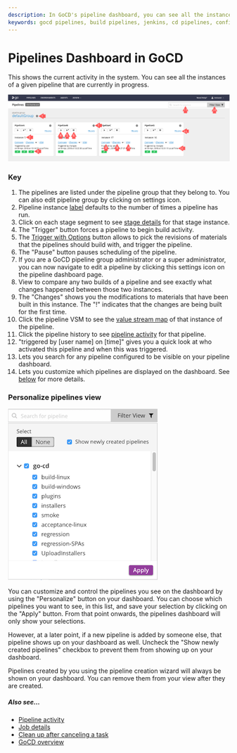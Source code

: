 ```yaml
---
description: In GoCD's pipeline dashboard, you can see all the instances of a given pipeline that are currently in progress.
keywords: gocd pipelines, build pipelines, jenkins, cd pipelines, configure pipelines, visual stream mapping, continuous delivery
---
```



# Pipelines Dashboard in GoCD

This shows the current activity in the system. You can see all the instances of a given pipeline that are currently in progress.

![Pipelines Dashboard Page](../resources/images/pipelines_dashboard.png)

### Key

1.  The pipelines are listed under the pipeline group that they belong to. You can also edit pipeline group by clicking on settings icon.
2.  Pipeline instance [label](../configuration/build_labelling.md) defaults to the number of times a pipeline has run.
3.  Click on each stage segment to see [stage details](../navigation/stage_details_page.md) for that stage instance.
4.  The "Trigger" button forces a pipeline to begin build activity.
5.  The [Trigger with Options](../advanced_usage/trigger_with_options.md) button allows to pick the revisions of materials that the pipelines should build with, and trigger the pipeline.
6.  The "Pause" button pauses scheduling of the pipeline.
7.  If you are a GoCD pipeline group administrator or a super administrator, you can now navigate to edit a pipeline by clicking this settings icon on the pipeline dashboard page.
8.  View to compare any two builds of a pipeline and see exactly what changes happened between those two instances.
9.  The "Changes" shows you the modifications to materials that have been built in this instance. The "!" indicates that the changes are being built for the first time.
10. Click the pipeline VSM to see the [value stream map](../navigation/value_stream_map.md) of that instance of the pipeline.
11. Click the pipeline history to see [pipeline activity](../navigation/pipeline_activity_page.md) for that pipeline.
12. "triggered by [user name] on [time]" gives you a quick look at who activated this pipeline and when this was triggered.
13. Lets you search for any pipeline configured to be visible on your pipeline dashboard.
14. Lets you customize which pipelines are displayed on the dashboard. See [below](#personalize-pipelines-view) for more details.





### Personalize pipelines view

![Personalize pipelines view](../resources/images/pipelines_dashboard_personalize.png)

You can customize and control the pipelines you see on the dashboard by using the "Personalize" button on your dashboard. You can choose which pipelines you want to see, in this list, and save your selection by clicking on the "Apply" button. From that point onwards, the pipelines dashboard will only show your selections.

However, at a later point, if a new pipeline is added by someone else, that pipeline shows up on your dashboard as well. Uncheck the "Show newly created pipelines" checkbox to prevent them from showing up on your dashboard.

Pipelines created by you using the pipeline creation wizard will always be shown on your dashboard. You can remove them from your view after they are created.

##### Also see...

-   [Pipeline activity](../navigation/pipeline_activity_page.md)
-   [Job details](../navigation/job_details_page.md)
-   [Clean up after canceling a task](../advanced_usage/dev_clean_up_when_cancel.md)
-   [GoCD overview](../introduction/concepts_in_go.md)
